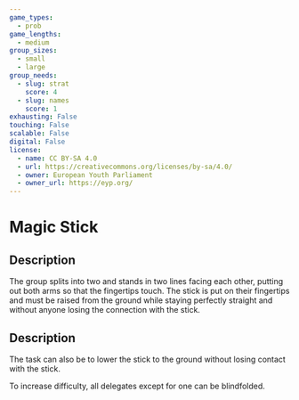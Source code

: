 ```yaml
---
game_types:
  - prob
game_lengths:
  - medium
group_sizes:
  - small
  - large
group_needs:
  - slug: strat
    score: 4
  - slug: names
    score: 1
exhausting: False
touching: False
scalable: False
digital: False
license:
  - name: CC BY-SA 4.0
  - url: https://creativecommons.org/licenses/by-sa/4.0/
  - owner: European Youth Parliament
  - owner_url: https://eyp.org/
---
```

# Magic Stick

## Description
The group splits into two and stands in two lines facing each other, putting out both arms so that the fingertips touch. The stick is put on their fingertips and must be raised from the ground while staying perfectly straight and without anyone losing the connection with the stick.

## Description
The task can also be to lower the stick to the ground without losing contact with the stick.

To increase difficulty, all delegates except for one can be blindfolded.
